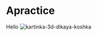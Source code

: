 # Apractice
Hello 
![kartinka-3d-dikaya-koshka](https://user-images.githubusercontent.com/130034122/230331334-f68cfbdf-e025-41ba-891d-037c975c4440.jpg)
